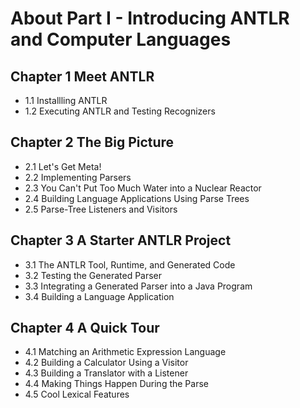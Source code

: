 # About Part I - Introducing ANTLR and Computer Languages

## Chapter 1 Meet ANTLR
* 1.1 Installling ANTLR
* 1.2 Executing ANTLR and Testing Recognizers

## Chapter 2 The Big Picture
* 2.1 Let's Get Meta!
* 2.2 Implementing Parsers
* 2.3 You Can't Put Too Much Water into a Nuclear Reactor
* 2.4 Building Language Applications Using Parse Trees
* 2.5 Parse-Tree Listeners and Visitors

## Chapter 3 A Starter ANTLR  Project
* 3.1 The ANTLR Tool, Runtime, and Generated Code
* 3.2 Testing the Generated Parser
* 3.3 Integrating a Generated Parser into a Java Program
* 3.4 Building a Language Application

## Chapter 4 A Quick Tour
* 4.1 Matching an Arithmetic Expression Language
* 4.2 Building a Calculator Using a Visitor
* 4.3 Building a Translator with a Listener
* 4.4 Making Things Happen During the Parse
* 4.5 Cool Lexical Features
